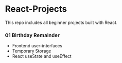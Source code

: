 # React-Projects
This repo includes all beginner projects built with React.

### 01 Birthday Remainder
- Frontend user-interfaces
- Temporary Storage
- React useState and useEffect
